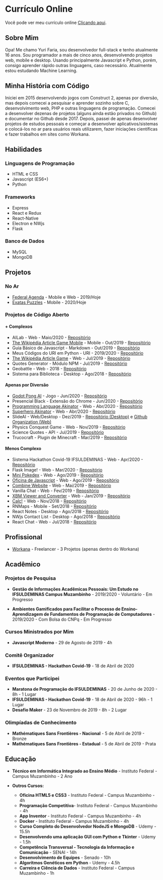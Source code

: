 # Currículo Online
Você pode ver meu currículo online <a href="https://windows87.github.io/">Clicando aqui</a>.

## Sobre Mim
Opa! Me chamo Yuri Faria, sou desenvolvedor full-stack e tenho atualmente 16 anos. Sou programador a mais de cinco anos, desenvolvendo projetos web, mobile e desktop. Usando principalmente Javascript e Python, porém, consigo aprender rápido outras linguagens, caso necessário. Atualmente estou estudando Machine Learning.

## Minha História com Código
Iniciei em 2015 desenvolvendo jogos com Construct 2, apenas por diversão, mas depois comecei a pesquisar e aprender sozinho sobre C, desenvolvimento web, PHP e outras linguagens de programação. Comecei a desenvolver dezenas de projetos (alguns ainda estão privados no Github) e documentar no Github desde 2017. Depois, passei de apenas desenvolver projetos de estudos pessoais e começar a desenvolver aplicativos/sistemas e colocá-los no ar para usuários reais utilizarem, fazer iniciações científicas e fazer trabalhos em sites como Workana.

## Habilidades
### Linguagens de Programação
- HTML e CSS
- Javascript (ES6+)
- Python

### Frameworks
- Express
- React e Redux
- React-Native
- Electron e NWjs
- Flask

### Banco de Dados
- MySQL
- MongoDB

## Projetos
### No Ar
- <a href="https://play.google.com/store/apps/details?id=com.federalagenda">Federal Agenda</a> - Mobile e Web - 2019/Hoje
- <a href="https://play.google.com/store/apps/details?id=com.cspuzzles">Exatas Puzzles</a> - Mobile - 2020/Hoje

### Projetos de Código Aberto
#### + Complexos
- AILab - Web - Maio/2020 - <a href="https://github.com/Windows87/ailab">Repositório</a>
- <a href="https://play.google.com/store/apps/details?id=com.thewikipediaarticlegamemobile">The Wikipédia Article Game Mobile</a> - Mobile - Out/2019 - <a href="https://github.com/Windows87/the-wikipedia-article-game-mobile/">Repositório</a>
- Guia Básico de Javascript - Markdown - Out/2019 - <a href="https://github.com/Windows87/guia-basico-javascript">Repositório</a>
- Meus Códigos do URI em Python - URI - 2019/2020 - <a href="https://github.com/Windows87/uri-python">Repositório</a>
- <a href="https://windows87.github.io/the-wikipedia-article-game/">The Wikipédia Article Game</a> - Web - Jul/2019 - <a href="https://github.com/Windows87/the-wikipedia-article-game">Repositório</a>
- Quotes Generator - Módulo NPM - Jul/2019 - <a href="https://github.com/Windows87/quotes-photos-generator">Repositório</a>
- Geobattle - Web - 2018 - <a href="https://github.com/Windows87/geobattle/">Repositório</a>
- Sistema para Biblioteca - Desktop - Ago/2018 - <a href="https://github.com/Windows87/biblioteca/">Repositório</a>

#### Apenas por Diversão
- <a href="https://windows87.github.io/godot-pong-ai/">Godot Pong AI</a> - Jogo - Jun/2020 - <a href="https://github.com/Windows87/godot-pong-ai">Repositório</a>
- Presencial Black - Extensão do Chrome - Jun/2020 - <a href="https://github.com/Windows87/presencial-black">Repositório</a>
- <a href="https://programming-language-akinator.herokuapp.com/">Programming Language Akinator</a> - Web - Abr/2020 - <a href="https://github.com/Windows87/programming-language-akinator">Repositório</a>
- <a href="https://superhero-akinator.herokuapp.com/">Superhero Akinator</a> - Web - Abr/2020 - <a href="https://github.com/Windows87/superhero-akinator">Repositório</a>
- SlideAI - Web/Desktop - Dez/2019 - <a href="https://github.com/LeoFC97/pptx-maker">Repositório (Desktop)</a> e <a href="https://github.com/slideai">Github Organization (Web)</a>
- Physics Conquest Game - Web - Nov/2019 - <a href="https://github.com/Windows87/physics-conquest-game">Repositório</a>
- Science Quotes - API - Jul/2019 - <a href="https://github.com/Windows87/science-quotes">Repositório</a>
- Trucocraft - Plugin de Minecraft - Mar/2019 - <a href="https://github.com/Windows87/trucocraft">Repositório</a>

#### Menos Complexo
- Sistema Hackathon Covid-19 IFSULDEMINAS - Web - Apr/2020 - <a href="https://github.com/Windows87/sistema-hackathon-covid19">Repositório</a>
- Flask Image! - Web - Mar/2020 - <a href="https://github.com/Windows87/image-upload-flask">Repositório</a>
- <a href="https://windows87.github.io/mini-pokedex/">Mini Pokedex</a> - Web - Ago/2019 - <a href="https://github.com/Windows87/mini-pokedex">Repositório</a>
- <a href="https://windows87.github.io/seminfo-javascript-moderno/">Oficina de Javascript</a> - Web - Ago/2019 - <a href="https://github.com/Windows87/seminfo-javascript-moderno">Repositório</a>
- <a href="https://windows87.github.io/combine-website/">Combine Website</a> - Web - Mai/2019 - <a href="https://github.com/Windows87/combine-website/">Repositório</a>
- Vanilla Chat - Web - Fev/2019 - <a href="https://github.com/Windows87/vanilla-chat/">Repositório</a>
- <a href="https://windows87.github.io/xbm-viewer-converter/">XBM Viewer and Converter</a> - Web - Jan/2019 - <a href="https://github.com/Windows87/xbm-viewer-converter/">Repositório</a>
- <a href="https://windows87.github.io/calc/">Calc!</a> - Web - Nov/2018 - <a href="https://github.com/Windows87/calc">Repositório</a>
- RNMaps - Mobile - Set/2018 - <a href="https://github.com/Windows87/RNMaps">Repositório</a>
- React Notes - Desktop - Ago/2018 - <a href="https://github.com/Windows87/react-notes/">Repositório</a>
- NWjs Contact List - Desktop - Ago/2018 - <a href="https://github.com/Windows87/nwjs-contact-list/">Repositório</a>
- React Chat - Web - Jul/2018 - <a href="https://github.com/Windows87/react-chat/">Repositório</a>

## Profissional
- <a href="https://www.workana.com/freelancer/2cb3c0575b8224b08adaad276bc68389">Workana</a> - Freelancer - 3 Projetos (apenas dentro do Workana)

## Acadêmico
### Projetos de Pesquisa

- **Gestão de Informações Acadêmicas Pessoais: Um Estudo no IFSULDEMINAS Campus Muzambinho** - 2019/2020 - Voluntário - Em Progresso

- **Ambientes Gamificados para Facilitar o Processo de Ensino-Aprendizagem de Fundamentos de Programação de Computadores** - 2019/2020 - Com Bolsa do CNPq - Em Progresso

### Cursos Ministrados por Mim
- **Javascript Moderno** - 29 de Agosto de 2019 - 4h

### Comitê Organizador
- **IFSULDEMINAS - Hackathon Covid-19** - 18 de Abril de 2020

### Eventos que Participei
- **Maratona de Programação do IFSULDEMINAS** - 20 de Junho de 2020 - 8h - 1 Lugar
- **IFSULDEMINAS - Hackathon Covid-19** - 18 de Abril de 2020 - 96h - 1 Lugar
- **Desafio Maker** - 23 de Novembro de 2019 - 8h - 2 Lugar

### Olimpíadas de Conhecimento
- **Mathématiques Sans Frontières - Nacional** - 5 de Abril de 2019 - Bronze
- **Mathématiques Sans Frontières - Estadual** - 5 de Abril de 2019 - Prata

## Educação
- **Técnico em Informática Integrado ao Ensino Médio** - Instituto Federal - Campus Muzambinho - 2 Ano

- **Outros Cursos:**
    - **Oficina HTML5 e CSS3** - Instituto Federal - Campus Muzambinho - 4h
    - **Programação Competitiva**- Instituto Federal - Campus Muzambinho - 4h
    - **App Inventor** - Instituto Federal - Campus Muzambinho - 4h
    - **Docker** - Instituto Federal - Campus Muzambinho - 4h
    - **Curso Completo do Desenvolvedor NodeJS e MongoDB** - Udemy - 15.5h
    - **Desenvolvendo uma aplicação GUI com Python e Tkinter** - Udemy - 1.5h
    - **Competência Transversal - Tecnologia da Informação e Comunicação** - SENAI - 14h
    - **Desenvolvimento de Equipes** - Senado - 10h
    - **Algoritmos Genéticos em Python** - Udemy - 4.5h
    - **Carreira e Ciência de Dados** - Instituto Federal - Campus Muzambinho - 1h
